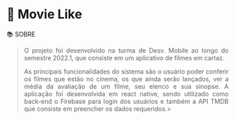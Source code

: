 
# 🎥 Movie Like

:books: SOBRE
<br>

<blockquote
<p align="justify">O projeto foi desenvolvido na turma de Desv. Mobile ao longo do semestre 2022.1, que consiste em um aplicativo de filmes em cartaz.</p>

As principais funcionalidades do sistema são o usuário poder conferir os filmes que estão no cinema, os que ainda serão lançados, ver a média da avaliação de um filme, seu elenco e sua sinopse. A aplicação foi desenvolvida em react native, sendo utilizado como back-end o Firebase para login dos usuários e também a API TMDB que consiste em preencher os dados requeridos.>
 <blockquote>
